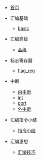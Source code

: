 - [首页](../README.md)
- 汇编基础

    - [basic](/x86asm/basic.md)

- 汇编高级

    - [高级](/x86asm/masm_advanced.md)

- 标志寄存器

    - [flag_reg](/x86asm/masm_Advanced_flag.md)

- 中断

    - [内中断](/x86asm/masm_interrupt.md)
    - [int](/x86asm/masm_interrupt_int.md)
    - [port](/x86asm/masm_interrupt_port.md)
    - [外中断](/x86asm/masm_interrupt_external.md)

- 汇编指令小结

    - [指令小结](/x86asm/masm_assembly_instruction_summary.md) 

- 汇编思想

    - [汇编技巧](/x86asm/masm_skill.md) 
